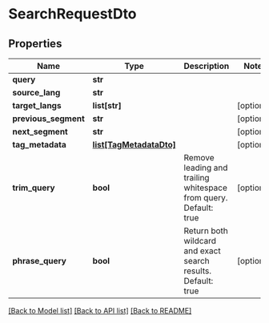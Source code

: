# SearchRequestDto

## Properties
Name | Type | Description | Notes
------------ | ------------- | ------------- | -------------
**query** | **str** |  | 
**source_lang** | **str** |  | 
**target_langs** | **list[str]** |  | [optional] 
**previous_segment** | **str** |  | [optional] 
**next_segment** | **str** |  | [optional] 
**tag_metadata** | [**list[TagMetadataDto]**](TagMetadataDto.md) |  | [optional] 
**trim_query** | **bool** | Remove leading and trailing whitespace from query. Default: true | [optional] 
**phrase_query** | **bool** | Return both wildcard and exact search results. Default: true | [optional] 

[[Back to Model list]](../README.md#documentation-for-models) [[Back to API list]](../README.md#documentation-for-api-endpoints) [[Back to README]](../README.md)


